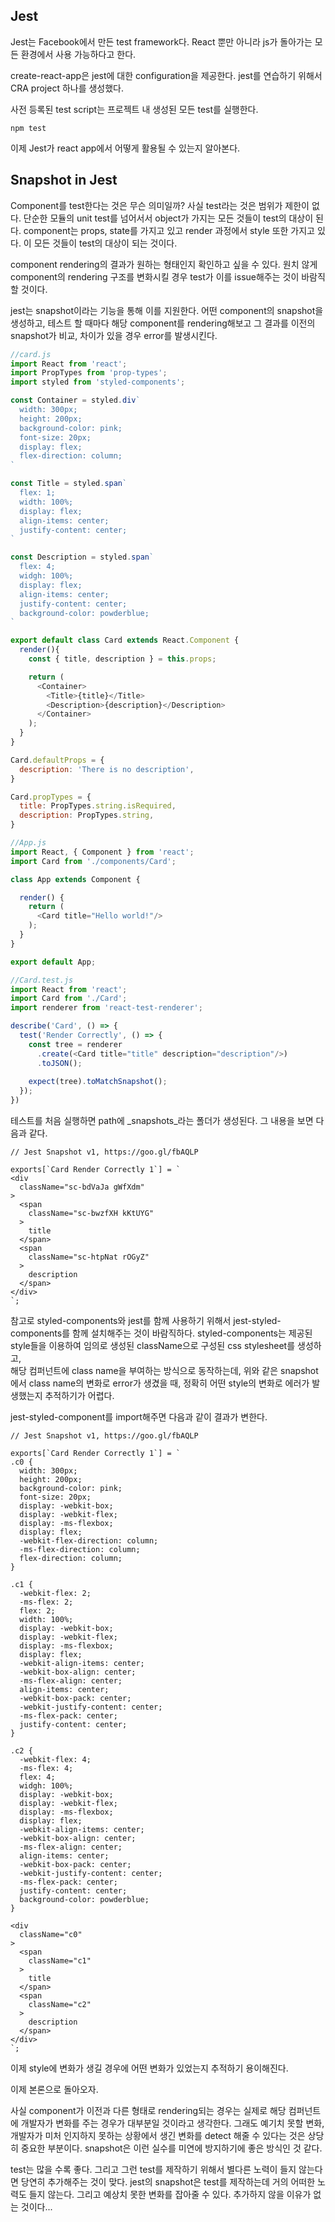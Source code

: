 ## Jest

Jest는 Facebook에서 만든 test framework다. 
React 뿐만 아니라 js가 돌아가는 모든 환경에서 사용 가능하다고 한다.

create-react-app은 jest에 대한 configuration을 제공한다.
jest를 연습하기 위해서 CRA project 하나를 생성했다.

사전 등록된 test script는 프로젝트 내 생성된 모든 test를 실행한다.
```
npm test
```

이제 Jest가 react app에서 어떻게 활용될 수 있는지 알아본다.

## Snapshot in Jest

Component를 test한다는 것은 무슨 의미일까? 
사실 test라는 것은 범위가 제한이 없다.
단순한 모듈의 unit test를 넘어서서 object가 가지는 모든 것들이 test의 대상이 된다.
component는 props, state를 가지고 있고 render 과정에서 style 또한 가지고 있다.
이 모든 것들이 test의 대상이 되는 것이다.

component rendering의 결과가 원하는 형태인지 확인하고 싶을 수 있다.
원치 않게 component의 rendering 구조를 변화시킬 경우 test가 이를 issue해주는 것이 바람직할 것이다.

jest는 snapshot이라는 기능을 통해 이를 지원한다.
어떤 component의 snapshot을 생성하고, 테스트 할 때마다 해당 component를 rendering해보고 
그 결과를 이전의 snapshot가 비교, 차이가 있을 경우 error를 발생시킨다.

```javascript
//card.js
import React from 'react';
import PropTypes from 'prop-types';
import styled from 'styled-components';

const Container = styled.div`
  width: 300px;
  height: 200px;
  background-color: pink;
  font-size: 20px;
  display: flex;
  flex-direction: column;
`

const Title = styled.span`
  flex: 1;
  width: 100%;
  display: flex;
  align-items: center;
  justify-content: center;
`

const Description = styled.span`
  flex: 4;
  widgh: 100%;
  display: flex;
  align-items: center;
  justify-content: center;
  background-color: powderblue;
` 

export default class Card extends React.Component {
  render(){
    const { title, description } = this.props;

    return (
      <Container>
        <Title>{title}</Title>
        <Description>{description}</Description>
      </Container>
    );
  }
}

Card.defaultProps = {
  description: 'There is no description',
}

Card.propTypes = {
  title: PropTypes.string.isRequired,
  description: PropTypes.string,
}

//App.js
import React, { Component } from 'react';
import Card from './components/Card';

class App extends Component {

  render() {
    return (
      <Card title="Hello world!"/>
    );
  }
}

export default App;

//Card.test.js
import React from 'react';
import Card from './Card';
import renderer from 'react-test-renderer';

describe('Card', () => {
  test('Render Correctly', () => {
    const tree = renderer
      .create(<Card title="title" description="description"/>)
      .toJSON();
    
    expect(tree).toMatchSnapshot();
  });
})
```

테스트를 처음 실행하면 path에 _snapshots_라는 폴더가 생성된다.
그 내용을 보면 다음과 같다.

```
// Jest Snapshot v1, https://goo.gl/fbAQLP

exports[`Card Render Correctly 1`] = `
<div
  className="sc-bdVaJa gWfXdm"
>
  <span
    className="sc-bwzfXH kKtUYG"
  >
    title
  </span>
  <span
    className="sc-htpNat rOGyZ"
  >
    description
  </span>
</div>
`;
```

참고로 styled-components와 jest를 함께 사용하기 위해서 jest-styled-components를 함께 설치해주는 것이 바람직하다.
styled-components는 제공된 style들을 이용하여 임의로 생성된 className으로 구성된 css stylesheet를 생성하고,  
해당 컴퍼넌트에 class name을 부여하는 방식으로 동작하는데, 위와 같은 snapshot에서 class name의 변화로 error가 생겼을 때,
정확히 어떤 style의 변화로 에러가 발생했는지 추적하기가 어렵다.

jest-styled-component를 import해주면 다음과 같이 결과가 변한다.

```
// Jest Snapshot v1, https://goo.gl/fbAQLP

exports[`Card Render Correctly 1`] = `
.c0 {
  width: 300px;
  height: 200px;
  background-color: pink;
  font-size: 20px;
  display: -webkit-box;
  display: -webkit-flex;
  display: -ms-flexbox;
  display: flex;
  -webkit-flex-direction: column;
  -ms-flex-direction: column;
  flex-direction: column;
}

.c1 {
  -webkit-flex: 2;
  -ms-flex: 2;
  flex: 2;
  width: 100%;
  display: -webkit-box;
  display: -webkit-flex;
  display: -ms-flexbox;
  display: flex;
  -webkit-align-items: center;
  -webkit-box-align: center;
  -ms-flex-align: center;
  align-items: center;
  -webkit-box-pack: center;
  -webkit-justify-content: center;
  -ms-flex-pack: center;
  justify-content: center;
}

.c2 {
  -webkit-flex: 4;
  -ms-flex: 4;
  flex: 4;
  widgh: 100%;
  display: -webkit-box;
  display: -webkit-flex;
  display: -ms-flexbox;
  display: flex;
  -webkit-align-items: center;
  -webkit-box-align: center;
  -ms-flex-align: center;
  align-items: center;
  -webkit-box-pack: center;
  -webkit-justify-content: center;
  -ms-flex-pack: center;
  justify-content: center;
  background-color: powderblue;
}

<div
  className="c0"
>
  <span
    className="c1"
  >
    title
  </span>
  <span
    className="c2"
  >
    description
  </span>
</div>
`;
```

이제 style에 변화가 생길 경우에 어떤 변화가 있었는지 추적하기 용이해진다.

이제 본론으로 돌아오자.

사실 component가 이전과 다른 형태로 rendering되는 경우는 실제로 해당 컴퍼넌트에 개발자가 변화를 주는 경우가 
대부분일 것이라고 생각한다. 그래도 예기치 못할 변화, 개발자가 미처 인지하지 못하는 상황에서 생긴 변화를 detect
해줄 수 있다는 것은 상당히 중요한 부분이다. snapshot은 이런 실수를 미연에 방지하기에 좋은 방식인 것 같다. 

test는 많을 수록 좋다. 그리고 그런 test를 제작하기 위해서 별다른 노력이 들지 않는다면 당연히 추가해주는 것이 맞다.
jest의 snapshot은 test를 제작하는데 거의 어떠한 노력도 들지 않는다. 그리고 예상치 못한 변화를 잡아줄 수 있다.
추가하지 않을 이유가 없는 것이다...



